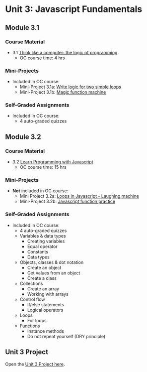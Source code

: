 # Unit 3: Javascript Fundamentals

## Module 3.1

### Course Material

* 3.1 [Think like a computer: the logic of programming](https://openclassrooms.com/en/courses/5261196-think-like-a-computer-the-logic-of-programming)
   * OC course time: 4 hrs 

### Mini-Projects

* Included in OC course:
   * Mini-Project 3.1a: 
     [Write logic for two simple loops](https://github.com/shift-up/Web-Dev-Fundamentals/tree/master/Unit3/Module3.1/Mini-Project3.1a)
   * Mini-Project 3.1b: 
     [Magic function machine](https://github.com/shift-up/Web-Dev-Fundamentals/tree/master/Unit3/Module3.1/Mini-Project3.1b)

### Self-Graded Assignments

* Included in OC course: 
   * 4 auto-graded quizzes

## Module 3.2 

### Course Material

* 3.2 [Learn Programming with Javascript](https://openclassrooms.com/en/courses/5664271-learn-programming-with-javascript)
   * OC course time: 15 hrs 

### Mini-Projects

* **Not** included in OC course:
   * Mini Project 3.2a: 
     [Loops in Javascript - Laughing machine](https://github.com/shift-up/Web-Dev-Fundamentals/tree/master/Unit3/Module3.2/Mini-Project3.2a)
   * Mini-Project 3.2b: 
     [Javascript function practice](https://github.com/shift-up/Web-Dev-Fundamentals/tree/master/Unit3/Module3.2/Mini-Project3.2b)

### Self-Graded Assignments

* Included in OC course: 
     * 4 auto-graded quizzes
     * Variables & data types
	     * Creating variables
	     * Equal operator
	     * Constants
	     * Data types
     * Objects, classes & dot notation
	     * Create an object
	     * Get values from an object
	     * Create a class
     * Collections
	     * Create an array
	     * Working with arrays
     * Control flow
	     * If/else statements
	     * Logical operators
     * Loops
     	* For loops
     * Functions
     	* Instance methods
     	* Do not repeat yourself (DRY principle)

## Unit 3 Project

Open the [Unit 3 Project here](https://github.com/shift-up/Web-Dev-Fundamentals/tree/master/Unit3/Unit3-Project).

